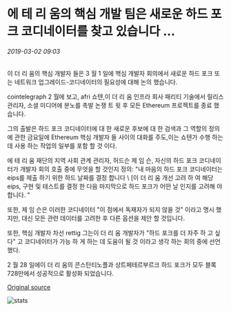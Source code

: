# 에 테 리 움의 핵심 개발 팀은 새로운 하드 포크 코디네이터를 찾고 있습니다 ...

###### 2019-03-02 09:03

이 더 리 움의 핵심 개발자 들은 3 월 1 일에 핵심 개발자 회의에서 새로운 하드 포크 또는 네트워크 업그레이드-코디네이터의 필요성에 대해 논의 했습니다.

cointelegraph 2 월에 보고, afri 쇼텐,이 더 리 움 인프라 회사 패리티 기술에서 릴리스 관리자, 소셜 미디어에 분노를 촉발 논쟁 트 윗 후 모든 Ethereum 프로젝트를 종료 했습니다.

그의 출발은 하드 포크 코디네이터에 대 한 새로운 후보에 대 한 검색과 그 역할의 정의에 관한 금요일에 Ethereum 핵심 개발자 들 사이의 대화를 주도,이는 쇼텐가 수행 하는 데 사용 하는 작업의 일부를 포함 할 것 이다.

에 테 리 움 재단의 지역 사회 관계 관리자, 허드슨 제 임 슨, 자신의 하드 포크 코디네이터가 개발자 회의 호출 중에 무엇을 할 것인지 정의: "내 마음의 하드 포크 코디네이터는 eips를 제출 하기 위한 하드 날짜를 결정 합니다 \ [이 더 리 움 개선 고려 하 여 해당 eips, 구현 및 테스트를 결정 한 다음 마지막으로 하드 포크가 어떤 날 인지를 고려해 야 합니다. "

또한, 제 임 슨은 이러한 코디네이터 "이 점에서 독재자가 되지 않을 것" 이라고 명시 했지만, 대신 모든 관련 데이터를 고려한 후 다른 옵션을 제안 할 것입니다.

또한, 핵심 개발자 차선 rettig 그는이 더 리 움 개발자가 "하드 포크를 더 자주 하 고 싶다" 고 코디네이터가 가능 하 게 하는 데 도움이 될 것 이라고 생각 하는 회의 중에 선언 했다.

2 월 28 일에이 더 리 움의 콘스탄티노플과 상트페테르부르크 하드 포크가 모두 블록 728만에서 성공적으로 활성화 되었습니다.

[Original source](https://cointelegraph.com/news/ethereums-core-dev-team-is-searching-for-a-new-hard-fork-coordinator)

![stats](https://c.statcounter.com/11760860/0/a89fa40b/1/ "stats")